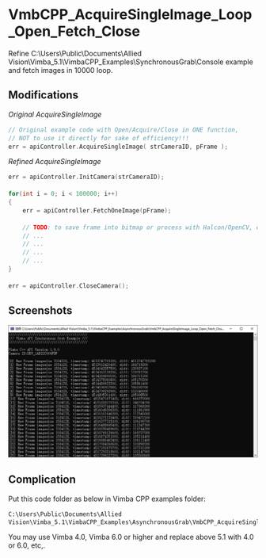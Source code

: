 # VmbCPP_AcquireSingleImage_Loop_Open_Fetch_Close
Refine C:\Users\Public\Documents\Allied Vision\Vimba_5.1\VimbaCPP_Examples\SynchronousGrab\Console example and fetch images in 10000 loop.

## Modifications
*Original AcquireSingleImage*

```c++
// Original example code with Open/Acquire/Close in ONE function, 
// NOT to use it directly for sake of efficiency!!!
err = apiController.AcquireSingleImage( strCameraID, pFrame );
```

*Refined AcquireSingleImage*

```c++
err = apiController.InitCamera(strCameraID);

for(int i = 0; i < 100000; i++)
{
    err = apiController.FetchOneImage(pFrame);
    
    // TODO: to save frame into bitmap or process with Halcon/OpenCV, etc.
    // ...
    // ...
    // ...
    // ...
}

err = apiController.CloseCamera(); 
```

## Screenshots
![](Screenshots.png)


## Complication
Put this code folder as below in Vimba CPP examples folder:
```
C:\Users\Public\Documents\Allied Vision\Vimba_5.1\VimbaCPP_Examples\AsynchronousGrab\VmbCPP_AcquireSingleImage_Loop_Open_Fetch_Close\Build\VS2010
```
You may use Vimba 4.0, Vimba 6.0 or higher and replace above 5.1 with 4.0 or 6.0, etc,.
